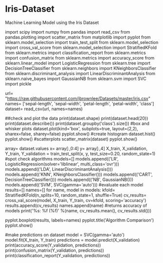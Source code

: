 # Iris-Dataset
Machine Learning Model using the Iris Dataset

import scipy
import numpy
from pandas import read_csv
from pandas.plotting import scatter_matrix
from matplotlib import pyplot
from sklearn.model_selection import train_test_split
from sklearn.model_selection import cross_val_score
from sklearn.model_selection import StratifiedKFold
from sklearn.metrics import classification_report
from sklearn.metrics import confusion_matrix
from sklearn.metrics import accuracy_score
from sklearn.linear_model import LogisticRegression
from sklearn.tree import DecisionTreeClassifier
from sklearn.neighbors import KNeighborsClassifier
from sklearn.discriminant_analysis import LinearDiscriminantAnalysis
from sklearn.naive_bayes import GaussianNB
from sklearn.svm import SVC
import pickle

url= "https://raw.githubusercontent.com/jbrownlee/Datasets/master/iris.csv"
names= ['sepal-length', 'sepal-width', 'petal-length', 'petal-width', 'class']
dataset= read_csv(url, names=names)

##check and plot the data
print(dataset.shape)
print(dataset.head(20))
print(dataset.describe())
print(dataset.groupby('class').size())
#box and whisker plots
dataset.plot(kind='box', subplots=true, layout=(2,2), sharex=false, sharey=false)
pyplot.show()
#create histogram
dataset.hist()
pyplot.show()
#scatterplots
scatter_matrix(dataset)
pyplot.show()



array= dataset.values
x= array[:,0:4]
y= array[:,4]
X_train, X_validation, Y_train, Y_validation = train_test_split(x, y, test_size=0.20, random_state=1)
#spot check algorithms
models=[]
models.append(('LR', LogisticRegression(solver='liblinear', multi_class='ovr')))
models.append(('LDA', LinearDiscriminantAnalysis()))
models.append(('KNN', KNeighborsClassifier()))
models.append(('CART', DecisionTreeClassifier()))
models.append(('NB', GaussianNB()))
models.append(('SVM', SVC(gamma='auto')))
#evaluate each model
results=[]
names=[]
for name, model in models:
    kfold= StratifiedKFold(n_splits=10, random_state=1, shuffle=True)
    cv_results= cross_val_score(model, X_train, Y_train, cv=kfold, scoring='accuracy')
    results.append(cv_results)
    names.append(name)
    #returns accuracy of models
    print('%s: %f (%f)' %(name, cv_results.mean(), cv_results.std()))

pyplot.boxplot(results, labels=names)
pyplot.title('Algorithm Comparison')
pyplot.show()

#make predictions on dataset
model = SVC(gamma='auto')
model.fit(X_train, Y_train)
predictions = model.predict(X_validation)
print(accuracy_score(Y_validation, predictions))
print(confusion_matrix(Y_validation, predictions))
print(classification_report(Y_validation, predictions))
